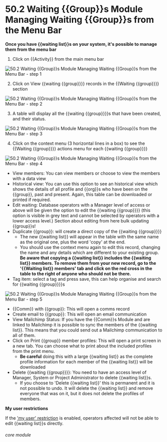 # 50.2 Waiting {{Group}}s Module Managing Waiting {{Group}}s from the Menu Bar

**Once you have {{waiting list}}s on your system, it's possible to manage them from the menu bar**

1. Click on {{Activity}} from the main menu bar

![50.2 Waiting {{Group}}s Module Managing Waiting {{Group}}s from the Menu Bar - step 1](50.2_Waiting_Lists_Module_Managing_Waiting_Lists_from_the_Menu_Bar_im_1.png)

2. Click on View {{waiting {{group}}}} records in the {{Waiting {{group}}}} section

![50.2 Waiting {{Group}}s Module Managing Waiting {{Group}}s from the Menu Bar - step 2](50.2_Waiting_Lists_Module_Managing_Waiting_Lists_from_the_Menu_Bar_im_2.png)

3. A table will display all the {{waiting {{group}}}}s that have been created, and their status.

![50.2 Waiting {{Group}}s Module Managing Waiting {{Group}}s from the Menu Bar - step 3](50.2_Waiting_Lists_Module_Managing_Waiting_Lists_from_the_Menu_Bar_im_3.png)

4. Click on the context menu (3 horizontal lines in a box) to see the {{Waiting {{group}}}} actions menu for each {{waiting {{group}}}}

![50.2 Waiting {{Group}}s Module Managing Waiting {{Group}}s from the Menu Bar - step 4](50.2_Waiting_Lists_Module_Managing_Waiting_Lists_from_the_Menu_Bar_im_4.png)

- View members: You can view members or choose to view the members with a data view
- Historical view: You can use this option to see an historical view which shows the details of all profile and {{org}}s who have been on the {{group}}, past and present. Again, this table can be downloaded or printed if required.
- Edit waiting: Database operators with a Manager level of access or above will be given the option to edit the {{waiting {{group}}}} (this option is visible in grey text and cannot be selected by operators with a lower access level.) Section about editing from here bulk updating {{group}}s!
- Duplicate {{group}}: will create a direct copy of the {{waiting {{group}}}}
  - The new {{waiting list}} will appear in the table with the same name as the original one, plus the word 'copy' at the end.
  - You should use the context menu again to edit this record, changing the name and any details which are different to your existing group.  **Be aware that copying a {{waiting list}} includes the {{waiting list}} members. To remove them from your new record, go to the '{{Waiting list}} members' tab and click on the red cross in the table to the right of anyone who should not be there.**
- Tag item: select a tag and press save, this can help organise and search for {{waiting {{group}}}}s

![50.2 Waiting {{Group}}s Module Managing Waiting {{Group}}s from the Menu Bar - step 5](50.2_Waiting_Lists_Module_Managing_Waiting_Lists_from_the_Menu_Bar_im_5.png)

- {{Comm}} with {{group}}: This will open a comms record
- Create email to {{group}}: This will open an email communication
- View Mailchimp Status: If you have the {{Comm}}s Module and are linked to Mailchimp it is possible to sync the members of the {{waiting list}}. This means that you could send out a Mailchimp communication to all of them.
- Click on Print {{group}} member profiles: This will open a print screen in a new tab. You can choose what to print about the included profiles from the print menu.
    -  **Be careful** doing this with a large {{waiting list}} as the complete profile
information for each member of the {{waiting list}} will be downloaded
- Delete {{waiting {{group}}}}: You need to have an access level of Manager, System or Project Administrator to delete {{waiting list}}s. 
  - If you choose to 'Delete {{waiting list}}' this is permanent and it is not possible to undo. It will delete the {{waiting list}} and remove everyone that was on it, but it does not delete the profiles of members.

**My user restrictions**

If the ['my user' restriction](/help/index/p/114.6) is enabled, operators affected will not be able to edit {{waiting list}}s directly.

###### core module
